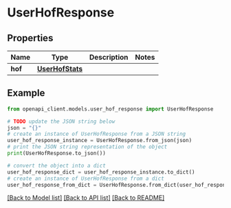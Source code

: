 # UserHofResponse


## Properties

Name | Type | Description | Notes
------------ | ------------- | ------------- | -------------
**hof** | [**UserHofStats**](UserHofStats.md) |  | 

## Example

```python
from openapi_client.models.user_hof_response import UserHofResponse

# TODO update the JSON string below
json = "{}"
# create an instance of UserHofResponse from a JSON string
user_hof_response_instance = UserHofResponse.from_json(json)
# print the JSON string representation of the object
print(UserHofResponse.to_json())

# convert the object into a dict
user_hof_response_dict = user_hof_response_instance.to_dict()
# create an instance of UserHofResponse from a dict
user_hof_response_from_dict = UserHofResponse.from_dict(user_hof_response_dict)
```
[[Back to Model list]](../README.md#documentation-for-models) [[Back to API list]](../README.md#documentation-for-api-endpoints) [[Back to README]](../README.md)



